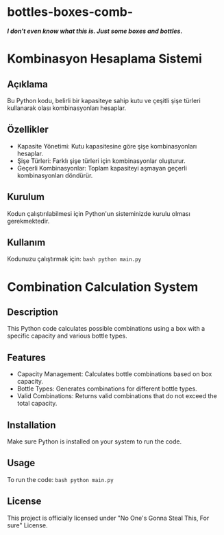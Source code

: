 # bottles-boxes-comb-
***I don't even know what this is. Just some boxes and bottles.***
# Kombinasyon Hesaplama Sistemi

## Açıklama
Bu Python kodu, belirli bir kapasiteye sahip kutu ve çeşitli şişe türleri kullanarak olası kombinasyonları hesaplar.

## Özellikler
- Kapasite Yönetimi: Kutu kapasitesine göre şişe kombinasyonları hesaplar.
- Şişe Türleri: Farklı şişe türleri için kombinasyonlar oluşturur.
- Geçerli Kombinasyonlar: Toplam kapasiteyi aşmayan geçerli kombinasyonları döndürür.

## Kurulum
Kodun çalıştırılabilmesi için Python'un sisteminizde kurulu olması gerekmektedir.

## Kullanım
Kodunuzu çalıştırmak için:
    ```bash
    python main.py
    ```


# Combination Calculation System

## Description
This Python code calculates possible combinations using a box with a specific capacity and various bottle types.

## Features
- Capacity Management: Calculates bottle combinations based on box capacity.
- Bottle Types: Generates combinations for different bottle types.
- Valid Combinations: Returns valid combinations that do not exceed the total capacity.

## Installation
Make sure Python is installed on your system to run the code.

## Usage
To run the code:
    ```bash
    python main.py
    ```

## License
This project is officially licensed under "No One's Gonna Steal This, For sure" License.
